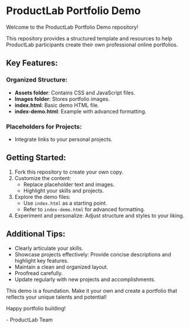# ProductLab Portfolio Demo

Welcome to the ProductLab Portfolio Demo repository!

This repository provides a structured template and resources to help ProductLab participants create their own professional online portfolios.

## Key Features:

### Organized Structure:
- **Assets folder**: Contains CSS and JavaScript files.
- **Images folder**: Stores portfolio images.
- **index.html**: Basic demo HTML file.
- **index-demo.html**: Example with advanced formatting.

### Placeholders for Projects:
- Integrate links to your personal projects.

## Getting Started:
1. Fork this repository to create your own copy.
2. Customize the content:
   - Replace placeholder text and images.
   - Highlight your skills and projects.
3. Explore the demo files:
   - Use `index.html` as a starting point.
   - Refer to `index-demo.html` for advanced formatting.
4. Experiment and personalize: Adjust structure and styles to your liking.

## Additional Tips:
- Clearly articulate your skills.
- Showcase projects effectively: Provide concise descriptions and highlight key features.
- Maintain a clean and organized layout.
- Proofread carefully.
- Update regularly with new projects and accomplishments.

This demo is a foundation. Make it your own and create a portfolio that reflects your unique talents and potential!

Happy portfolio building!

\- ProductLab Team
